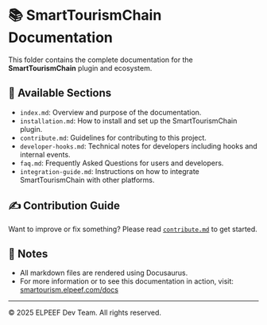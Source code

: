 # 📚 SmartTourismChain Documentation

This folder contains the complete documentation for the **SmartTourismChain** plugin and ecosystem.

## 📁 Available Sections

- `index.md`: Overview and purpose of the documentation.
- `installation.md`: How to install and set up the SmartTourismChain plugin.
- `contribute.md`: Guidelines for contributing to this project.
- `developer-hooks.md`: Technical notes for developers including hooks and internal events.
- `faq.md`: Frequently Asked Questions for users and developers.
- `integration-guide.md`: Instructions on how to integrate SmartTourismChain with other platforms.

## ✍️ Contribution Guide

Want to improve or fix something? Please read [`contribute.md`](./contribute.md) to get started.

## 📌 Notes

- All markdown files are rendered using Docusaurus.
- For more information or to see this documentation in action, visit: [smartourism.elpeef.com/docs](https://smartourism.elpeef.com/docs)

---

© 2025 ELPEEF Dev Team. All rights reserved.